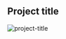 ## Project title

![project-title](https://user-images.githubusercontent.com/106553827/186497412-797e6562-31ac-4cea-b4b1-0c8374b2354f.png)
